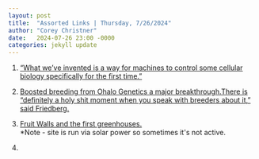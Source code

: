 ```yaml
---
layout: post
title:  "Assorted Links | Thursday, 7/26/2024"
author: "Corey Christner"
date:   2024-07-26 23:00 -0000
categories: jekyll update
---
```


1. [“What we’ve invented is a way for machines to control some cellular biology specifically for the first time.”](https://agfundernews.com/optogenetics-startup-prolific-machines-raises-55m-series-b1-uses-light-to-control-virtually-any-cell-function-in-any-cell-type)

2. [Boosted breeding from Ohalo Genetics a major breakthrough.There is “definitely a holy shit moment when you speak with breeders about it,” said Friedberg.](https://agfundernews.com/armed-with-100m-in-funding-dave-friedberg-unveils-boosted-breeding-tech-at-ohalo-in-holy-shit-moment-for-crop-breeders)

3. [Fruit Walls and the first greenhouses.](https://solar.lowtechmagazine.com/2015/12/fruit-walls-urban-farming-in-the-1600s/)  
*Note - site is run via solar power so sometimes it's not active.


4. []()